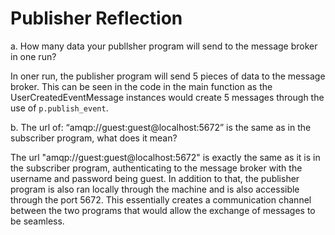 # Publisher Reflection

a. How many data your publlsher program will send to the message broker in one run? <br>

In oner run, the publisher program will send 5 pieces of data to the message broker. This can be seen in the code in the main 
function as the UserCreatedEventMessage instances would create 5 messages through the use of `p.publish_event`.

b. The url of: “amqp://guest:guest@localhost:5672” is the same as in the subscriber program, what does it mean? <br>

The url "amqp://guest:guest@localhost:5672" is exactly the same as it is in the subscriber program, authenticating to the 
message broker with the username and password being guest. In addition to that, the publisher program is also ran
locally through the machine and is also accessible through the port 5672. This essentially creates a communication channel
between the two programs that would allow the exchange of messages to be seamless.
